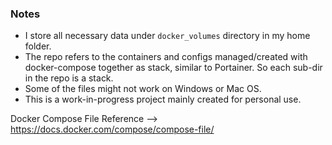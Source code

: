 ### Notes
- I store all necessary data under `docker_volumes` directory in my home folder.
- The repo refers to the containers and configs managed/created with docker-compose together as stack, similar to Portainer. So each sub-dir in the repo is a stack.
- Some of the files might not work on Windows or Mac OS.
- This is a work-in-progress project mainly created for personal use.

Docker Compose File Reference --> https://docs.docker.com/compose/compose-file/